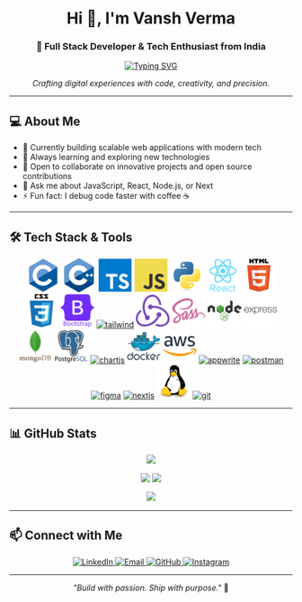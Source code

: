 <h1 align="center">Hi 👋, I'm Vansh Verma</h1>
<h3 align="center">🚀 Full Stack Developer & Tech Enthusiast from India</h3>

<p align="center">
  <a href="https://github.com/Vansh-000">
    <img src="https://readme-typing-svg.herokuapp.com?font=Fira+Code&weight=600&size=22&pause=1000&center=true&vCenter=true&color=00FEEF&width=440&lines=Fullstack+Developer;Tech+Innovator;Open+Source+Contributor" alt="Typing SVG" />
  </a>
</p>

<p align="center">
  <i>Crafting digital experiences with code, creativity, and precision.</i>
</p>

---

## 💻 About Me

- 🔭 Currently building scalable web applications with modern tech
- 🌱 Always learning and exploring new technologies
- 👯 Open to collaborate on innovative projects and open source contributions
- 💬 Ask me about JavaScript, React, Node.js, or Next
- ⚡ Fun fact: I debug code faster with coffee ☕

---

## 🛠️ Tech Stack & Tools

<p align="center">
<a target="_blank" href="https://raw.githubusercontent.com/devicons/devicon/master/icons/c/c-original.svg" style="display: inline-block;"><img src="https://raw.githubusercontent.com/devicons/devicon/master/icons/c/c-original.svg" alt="c" width="60" height="60" /></a>
<a target="_blank" href="https://raw.githubusercontent.com/devicons/devicon/master/icons/cplusplus/cplusplus-original.svg" style="display: inline-block;"><img src="https://raw.githubusercontent.com/devicons/devicon/master/icons/cplusplus/cplusplus-original.svg" alt="cplusplus" width="60" height="60" /></a>
<a target="_blank" href="https://raw.githubusercontent.com/devicons/devicon/master/icons/typescript/typescript-original.svg" style="display: inline-block;"><img src="https://raw.githubusercontent.com/devicons/devicon/master/icons/typescript/typescript-original.svg" alt="typescript" width="60" height="60" /></a>
<a target="_blank" href="https://raw.githubusercontent.com/devicons/devicon/master/icons/javascript/javascript-original.svg" style="display: inline-block;"><img src="https://raw.githubusercontent.com/devicons/devicon/master/icons/javascript/javascript-original.svg" alt="javascript" width="60" height="60" /></a>
<a target="_blank" href="https://raw.githubusercontent.com/devicons/devicon/master/icons/python/python-original.svg" style="display: inline-block;"><img src="https://raw.githubusercontent.com/devicons/devicon/master/icons/python/python-original.svg" alt="python" width="60" height="60"/></a>
<a target="_blank" href="https://raw.githubusercontent.com/devicons/devicon/master/icons/react/react-original-wordmark.svg" style="display: inline-block;"><img src="https://raw.githubusercontent.com/devicons/devicon/master/icons/react/react-original-wordmark.svg" alt="react" width="60" height="60" /></a>
<a target="_blank" href="https://raw.githubusercontent.com/devicons/devicon/master/icons/html5/html5-original-wordmark.svg" style="display: inline-block;"><img src="https://raw.githubusercontent.com/devicons/devicon/master/icons/html5/html5-original-wordmark.svg" alt="html5" width="60" height="60" /></a>
<a target="_blank" href="https://raw.githubusercontent.com/devicons/devicon/master/icons/css3/css3-original-wordmark.svg" style="display: inline-block;"><img src="https://raw.githubusercontent.com/devicons/devicon/master/icons/css3/css3-original-wordmark.svg" alt="css3" width="60" height="60" /></a>
<a target="_blank" href="https://raw.githubusercontent.com/devicons/devicon/master/icons/bootstrap/bootstrap-plain-wordmark.svg" style="display: inline-block;"><img src="https://raw.githubusercontent.com/devicons/devicon/master/icons/bootstrap/bootstrap-plain-wordmark.svg" alt="bootstrap" width="60" height="60"/></a>
<a target="_blank" href="https://www.vectorlogo.zone/logos/tailwindcss/tailwindcss-icon.svg" style="display: inline-block;"><img src="https://www.vectorlogo.zone/logos/tailwindcss/tailwindcss-icon.svg" alt="tailwind" width="60" height="60" /></a>
<a target="_blank" href="https://raw.githubusercontent.com/devicons/devicon/master/icons/redux/redux-original.svg" style="display: inline-block;"><img src="https://raw.githubusercontent.com/devicons/devicon/master/icons/redux/redux-original.svg" alt="redux" width="60" height="60"/></a>
<a target="_blank" href="https://raw.githubusercontent.com/devicons/devicon/master/icons/sass/sass-original.svg" style="display: inline-block;"><img src="https://raw.githubusercontent.com/devicons/devicon/master/icons/sass/sass-original.svg" alt="sass" width="60" height="60" /></a>
<a target="_blank" href="https://raw.githubusercontent.com/devicons/devicon/master/icons/nodejs/nodejs-original-wordmark.svg" style="display: inline-block;"><img src="https://raw.githubusercontent.com/devicons/devicon/master/icons/nodejs/nodejs-original-wordmark.svg" alt="nodejs" width="60" height="60" /></a>
<a target="_blank" href="https://raw.githubusercontent.com/devicons/devicon/master/icons/express/express-original-wordmark.svg" style="display: inline-block;"><img src="https://raw.githubusercontent.com/devicons/devicon/master/icons/express/express-original-wordmark.svg" alt="express" width="60" height="60" /></a>
<a target="_blank" href="https://raw.githubusercontent.com/devicons/devicon/master/icons/mongodb/mongodb-original-wordmark.svg" style="display: inline-block;"><img src="https://raw.githubusercontent.com/devicons/devicon/master/icons/mongodb/mongodb-original-wordmark.svg" alt="mongodb" width="60" height="60" /></a>
<a target="_blank" href="https://raw.githubusercontent.com/devicons/devicon/master/icons/postgresql/postgresql-original-wordmark.svg" style="display: inline-block;"><img src="https://raw.githubusercontent.com/devicons/devicon/master/icons/postgresql/postgresql-original-wordmark.svg" alt="postgresql" width="60" height="60" /></a>
<a target="_blank" href="https://www.chartjs.org/media/logo-title.svg" style="display: inline-block;"><img src="https://www.chartjs.org/media/logo-title.svg" alt="chartjs" width="60" height="60"/></a>
<a target="_blank" href="https://raw.githubusercontent.com/devicons/devicon/master/icons/docker/docker-original-wordmark.svg" style="display: inline-block;"><img src="https://raw.githubusercontent.com/devicons/devicon/master/icons/docker/docker-original-wordmark.svg" alt="docker"width="60" height="60" /></a>
<a target="_blank" href="https://raw.githubusercontent.com/devicons/devicon/master/icons/amazonwebservices/amazonwebservices-original-wordmark.svg" style="display: inline-block;"><img src="https://raw.githubusercontent.com/devicons/devicon/master/icons/amazonwebservices/amazonwebservices-original-wordmark.svg" alt="aws" width="60" height="60" /></a>
<a target="_blank" href="https://www.vectorlogo.zone/logos/appwriteio/appwriteio-icon.svg" style="display: inline-block;"><img src="https://www.vectorlogo.zone/logos/appwriteio/appwriteio-icon.svg" alt="appwrite" width="60" height="60" /></a>
<a target="_blank" href="https://www.vectorlogo.zone/logos/getpostman/getpostman-icon.svg" style="display: inline-block;"><img src="https://www.vectorlogo.zone/logos/getpostman/getpostman-icon.svg" alt="postman" width="60" height="60" /></a>
<a target="_blank" href="https://www.vectorlogo.zone/logos/figma/figma-icon.svg" style="display: inline-block;"><img src="https://www.vectorlogo.zone/logos/figma/figma-icon.svg" alt="figma" width="60" height="60" /></a>
<a target="_blank" href="https://cdn.worldvectorlogo.com/logos/nextjs-2.svg" style="display: inline-block;"><img src="https://cdn.worldvectorlogo.com/logos/nextjs-2.svg" alt="nextjs" width="60" height="60" /></a>
<a target="_blank" href="https://raw.githubusercontent.com/devicons/devicon/master/icons/linux/linux-original.svg" style="display: inline-block;"><img src="https://raw.githubusercontent.com/devicons/devicon/master/icons/linux/linux-original.svg" alt="linux" width="60" height="60" /></a>
<a target="_blank" href="https://www.vectorlogo.zone/logos/git-scm/git-scm-icon.svg" style="display: inline-block;"><img src="https://www.vectorlogo.zone/logos/git-scm/git-scm-icon.svg" alt="git" width="60" height="60" /></a>
</p>


---

## 📊 GitHub Stats

<p align="center">
  <img src="https://github-readme-stats.vercel.app/api?username=Vansh-000&show_icons=true&theme=radical&hide_title=true&hide_rank=true&include_all_commits=true" width="50%" />
</p>

<p align="center">
  <img src="https://github-readme-stats.vercel.app/api/top-langs/?username=Vansh-000&layout=compact&theme=radical&hide_title=true" width="44%" />
  <img src="https://github-readme-streak-stats.herokuapp.com/?user=Vansh-000&theme=radical" width="50%" />
</p>

<p align="center">
 <img src="https://github-profile-trophy.vercel.app/?username=Vansh-000&theme=radical&no-bg=true&margin-w=10" width="100%" />
</p>
 

---

## 📫 Connect with Me

<p align="center"> <a href="https://www.linkedin.com/in/vanshverma000" target="_blank"> <img src="https://img.shields.io/badge/LinkedIn-Vansh%20Verma-0077B5?style=for-the-badge&logo=linkedin&logoColor=white" alt="LinkedIn" /> </a> <a href="mailto:23165@iiitu.ac.in" target="_blank"> <img src="https://img.shields.io/badge/Email-23165@iiitu.ac.in-D14836?style=for-the-badge&logo=gmail&logoColor=white" alt="Email" /> </a> <a href="https://github.com/Vansh-000" target="_blank"> <img src="https://img.shields.io/badge/GitHub-Vansh--000-181717?style=for-the-badge&logo=github&logoColor=white" alt="GitHub" /> </a> <a href="https://www.instagram.com/_vanshnamdev" target="_blank"> <img src="https://img.shields.io/badge/Instagram-_vanshnamdev-E4405F?style=for-the-badge&logo=instagram&logoColor=white" alt="Instagram" /> </a> </p>

---

<p align="center">
  <i>"Build with passion. Ship with purpose."</i> 🚀
</p> 
